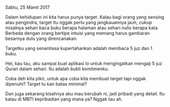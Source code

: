 Sabtu, 25 Maret 2017

Dalam kehidupan ini kita harus punya target. Kalau bagi orang yang sensing atau pengindra, target itu nggak perlu yang jangkauannya jauh, cukup misalnya sehari baca buku berapa halaman atau sehari nulis berapa kata. Berbeda dengan orang bertipe intuisi yang memang harus gambaran besarnya dulu yang direncanakan.

Targetku yang senantiasa kupertahankan adalah membaca 5 juz dan 1 buku.

Hei, kau tau, aku sampai buat aplikasi lo untuk mengingatkan mengaji 5 juz Quran dalam sehari. Itu adalah bukti komitmenku.

Coba deh kita pikir, untuk apa coba kita membuat target tapi nggak dipenuhi? Target tu kan batas minimal?

Dan juga sekarang kisahnya aku mau berubah ni, jadi pribadi yang detail. Itu kalau di MBTI kepribadian yang mana ya? Nggak tau ah.